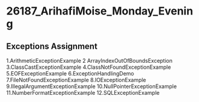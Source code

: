 # 26187_ArihafiMoise_Monday_Evening
## Exceptions Assignment

 1.ArithmeticExceptionExample
 2 ArrayIndexOutOfBoundsException
 3.ClassCastExceptionExample
 4.ClassNotFoundExceptionExample
 5.EOFExceptionExample
 6.ExceptionHandlingDemo
 7.FileNotFoundExceptionExample
 8.IOExceptionExample
 9.IllegalArgumentExceptionExample
 10.NullPointerExceptionExample
 11.NumberFormatExceptionExample
 12.SQLExceptionExample


